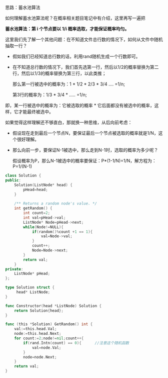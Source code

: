 



思路：蓄水池算法

如何理解蓄水池算法呢？在概率相关题目笔记中有介绍，这里再写一遍把

**蓄水池算法：第 i 个节点要以 1/i  概率选取，才能保证概率均匀。**

这里我们先了解一个其他问题：在不知道文件总行数的情况下，如何从文件中随机抽取一行？

- 假如我们已经知道总行数的话，利用rand随机生成一个行数即可。

- 在不知道总行数的情况下，我们首先选第一行，然后以1/2的概率替换为第二行，然后以1/3的概率替换为第三行，以此类推；

  那么第一行被选中的概率为：1 \* 1/2 \*  2/3 \* 3/4 ….  =1/n;

  第3行的概率为：1/3  \* 3/4 \*   …..  =1/n;

即，某一行被选中的概率为：它被选取的概率 \* 它后面都没有被选中的概率，这样，它才能最终被选中。

如果觉得这样理解还不够直白，那就换一种思维，从后向前考虑：

* 假设现在走到最后一个节点N，要保证最后一个节点被选取的概率就是1/N，这个很好理解。

* 那么向前一步，要保证N-1被选中，那么走到N-1时，选取的概率为多少呢？

  假设概率为P，那么N-1被选中的概率要保证：P*(1-1/N)=1/N，解方程为：P=1/(N-1)



```c++
class Solution {
public:
    Solution(ListNode* head) {
        pHead=head;
    }
    
    /** Returns a random node's value. */
    int getRandom() {
        int count=2;
        int val=pHead->val;
        ListNode* Node=pHead->next;
        while(Node!=NULL){
            if(random()%count +1 == 1){
                val=Node->val;
            }
            count++;
            Node=Node->next;
        }
        return val;
    }
private:
    ListNode* pHead;
};
```



```go
type Solution struct {
     head* ListNode;
}

func Constructor(head *ListNode) Solution {
    return Solution{head};
}

func (this *Solution) GetRandom() int {
    val:=this.head.Val;
    node:=this.head.Next;
    for count:=2;node!=nil;count++{
        if(rand.Intn(count) == 0){      //注意这个随机函数
            val=node.Val;
        }
        node=node.Next;
    }
    return val;
}
```

